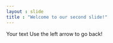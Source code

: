 ```yaml
---
layout : slide
title : "Welcome to our second slide!"
---
```

  
Your text
Use the left arrow to go back!
